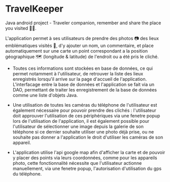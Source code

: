 # TravelKeeper

Java android project - Traveler companion, remember and share the place you visited 🚶‍♂️.

L'application permet à ses utilisateurs de prendre des photos 📷 des lieux emblématiques visités 🗽, d'y ajouter un nom, un commentaire, et place automatiquement sur une carte un point correspondant a la position géographique 🗺️ (longitude & latitude) de l'endroit ou a été pris le cliché.

- Toutes ces informations sont stockées en base de données, ce qui permet notamment à l'utilisateur, de retrouver la liste des lieux enregistrés lorsqu'il arrive sur la page d'accueil de l'application. L'interfacage entre la base de données et l'application se fait via un DAO, permettant de traiter les enregistrement de la base de données comme une liste d'objets Java.

- Une utilisation de toutes les caméras du téléphone de l'utilisateur est également nécessaire pour pouvoir prendre des clichés : l'utilisateur doit approuver l'utilisation de ces périphériques via une fenetre popup lors de l'utilisation de l'application, il est également possible pour l'utilisateur de sélectionner une image depuis la galerie de son téléphone si ce dernier souhaite utiliser une photo déjà prise, ou ne souhaite pas donner a l'application le droit d'utiliser les caméras de son appareil.

- L'application utilise l'api google map afin d'afficher la carte et de pouvoir y placer des points via leurs coordonnées, comme pour les appareils photo, cette fonctionnalité nécessite que l'utilisateur actionne manuellement, via une fenetre popup, l'autorisation d'utilisation du gps du téléphone.



